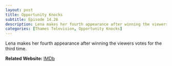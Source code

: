 ```yaml
---
layout: post
title: Opportunity Knocks
subtitle: Episode 14.26
description: Lena makes her fourth appearance after winning the viewers votes for the third time.
categories: [Thames Television, Opportunity Knocks]
---
```


Lena makes her fourth appearance after winning the viewers votes for the third time.

**Related Website:**
<span class="post-categories">[IMDb](http://www.imdb.com/title/tt3514710)</span>
